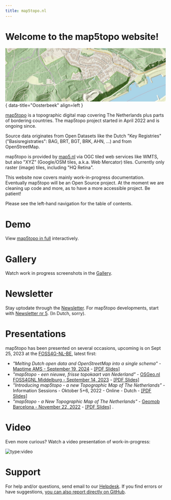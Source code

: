 ```yaml
---
title: map5topo.nl
---
```


# Welcome to the map5topo website!

![map5topo](assets/images/map5topo-oosterbeek.jpg){ data-title="Oosterbeek" align=left }

[map5topo](https://map5topo.nl) is a topographic digital map covering The Netherlands plus
parts of bordering countries. The map5topo project started in April 2022 and is ongoing since.

Source data originates from Open Datasets like the Dutch "Key Registries" ("Basisregistraties": BAG, BRT, BGT, BRK, AHN, ...) 
and from OpenStreetMap.
               
map5topo is provided by [map5.nl](https:///map5.nl)
via OGC tiled web services like WMTS, but also "XYZ" (Google/OSM tiles, a.k.a. Web Mercator) tiles. Currently only raster (image) tiles, including "HQ Retina".

This website now covers mainly work-in-progress documentation. Eventually map5topo will be an Open Source project.
At the moment we are cleaning up code and more, as to have a more accessible project. Be patient!

Please see the left-hand navigation for the table of contents.

# Demo

View [map5topo in full](https://app.map5.nl/map5topo/full/) interactively.

# Gallery

Watch work in progress screenshots in the [Gallery](gallery/index.md).

# Newsletter

Stay uptodate through the [Newsletter](https://us10.campaign-archive.com/home/?u=dc76804d91aeb81849bd5071c&id=53b2ade233).
For map5topo developments, start with [Newsletter nr 5](https://us10.campaign-archive.com/?u=dc76804d91aeb81849bd5071c&id=60a3514e90).
(In Dutch, sorry).

# Presentations

map5topo has been presented on several occasions, upcoming is on Sept 25, 2023 at the [FOSS4G-NL-BE](https://foss4g.nl), latest first:

* *"Melting Dutch open data and OpenStreetMap into a single schema"* - [Maptime AMS - September 19, 2024](https://www.meetup.com/maptime-ams/events/301851869) - [\[PDF Slides\]](https://files.justobjects.nl/presentation/maptime-2024/map5-data-maptime-just-2024.pdf)
* *"map5topo - een nieuwe, frisse topokaart van Nederland"* - [OSGeo.nl FOSS4GNL Middelburg - September 14, 2023](https://foss4g.nl) - [\[PDF Slides\]](https://files.justobjects.nl/presentation/foss4gnl-2023/map5topo-foss4gnl-2023.pdf)
* *"Introducing map5topo - a new Topographic Map of The Netherlands"* - Information Sessions - Oktober 5+6, 2022 - Online - Dutch - [\[PDF Slides\]](https://files.justobjects.nl/presentation/map5topo-2022/221005-info-session.pdf)
* *"map5topo - a New Topographic Map of The Netherlands"* - [Geomob Barcelona - November 22, 2022](https://thegeomob.com/post/nov-22nd-2022-geomobbcn-details) - [\[PDF Slides\]](https://files.justobjects.nl/presentation/geomob-bcn-2022/map5topo.pdf) .

# Video

Even more curious? Watch a video presentation of work-in-progress:

![type:video](https://www.youtube.com/embed/gg3VcLG0Whg)

# Support

For help and/or questions, send email to our [Helpdesk](mailto:support@map5.nl).
If you find errors or have suggestions, [you can also report directly on GitHub](https://github.com/map5nl/map5issues/issues).
